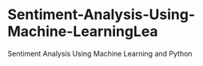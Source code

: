 # Sentiment-Analysis-Using-Machine-LearningLea
Sentiment Analysis Using Machine Learning and Python
